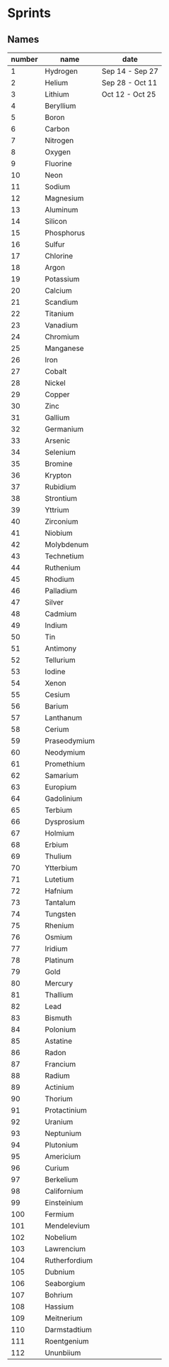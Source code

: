 # Sprints

## Names

| number | name          | date            |
| ------ | ------------- | --------------- |
| 1      | Hydrogen      | Sep 14 - Sep 27 |
| 2      | Helium        | Sep 28 - Oct 11 |
| 3      | Lithium       | Oct 12 - Oct 25 |
| 4      | Beryllium     |                 |
| 5      | Boron         |                 |
| 6      | Carbon        |                 |
| 7      | Nitrogen      |                 |
| 8      | Oxygen        |                 |
| 9      | Fluorine      |                 |
| 10     | Neon          |                 |
| 11     | Sodium        |                 |
| 12     | Magnesium     |                 |
| 13     | Aluminum      |                 |
| 14     | Silicon       |                 |
| 15     | Phosphorus    |                 |
| 16     | Sulfur        |                 |
| 17     | Chlorine      |                 |
| 18     | Argon         |                 |
| 19     | Potassium     |                 |
| 20     | Calcium       |                 |
| 21     | Scandium      |                 |
| 22     | Titanium      |                 |
| 23     | Vanadium      |                 |
| 24     | Chromium      |                 |
| 25     | Manganese     |                 |
| 26     | Iron          |                 |
| 27     | Cobalt        |                 |
| 28     | Nickel        |                 |
| 29     | Copper        |                 |
| 30     | Zinc          |                 |
| 31     | Gallium       |                 |
| 32     | Germanium     |                 |
| 33     | Arsenic       |                 |
| 34     | Selenium      |                 |
| 35     | Bromine       |                 |
| 36     | Krypton       |                 |
| 37     | Rubidium      |                 |
| 38     | Strontium     |                 |
| 39     | Yttrium       |                 |
| 40     | Zirconium     |                 |
| 41     | Niobium       |                 |
| 42     | Molybdenum    |                 |
| 43     | Technetium    |                 |
| 44     | Ruthenium     |                 |
| 45     | Rhodium       |                 |
| 46     | Palladium     |                 |
| 47     | Silver        |                 |
| 48     | Cadmium       |                 |
| 49     | Indium        |                 |
| 50     | Tin           |                 |
| 51     | Antimony      |                 |
| 52     | Tellurium     |                 |
| 53     | Iodine        |                 |
| 54     | Xenon         |                 |
| 55     | Cesium        |                 |
| 56     | Barium        |                 |
| 57     | Lanthanum     |                 |
| 58     | Cerium        |                 |
| 59     | Praseodymium  |                 |
| 60     | Neodymium     |                 |
| 61     | Promethium    |                 |
| 62     | Samarium      |                 |
| 63     | Europium      |                 |
| 64     | Gadolinium    |                 |
| 65     | Terbium       |                 |
| 66     | Dysprosium    |                 |
| 67     | Holmium       |                 |
| 68     | Erbium        |                 |
| 69     | Thulium       |                 |
| 70     | Ytterbium     |                 |
| 71     | Lutetium      |                 |
| 72     | Hafnium       |                 |
| 73     | Tantalum      |                 |
| 74     | Tungsten      |                 |
| 75     | Rhenium       |                 |
| 76     | Osmium        |                 |
| 77     | Iridium       |                 |
| 78     | Platinum      |                 |
| 79     | Gold          |                 |
| 80     | Mercury       |                 |
| 81     | Thallium      |                 |
| 82     | Lead          |                 |
| 83     | Bismuth       |                 |
| 84     | Polonium      |                 |
| 85     | Astatine      |                 |
| 86     | Radon         |                 |
| 87     | Francium      |                 |
| 88     | Radium        |                 |
| 89     | Actinium      |                 |
| 90     | Thorium       |                 |
| 91     | Protactinium  |                 |
| 92     | Uranium       |                 |
| 93     | Neptunium     |                 |
| 94     | Plutonium     |                 |
| 95     | Americium     |                 |
| 96     | Curium        |                 |
| 97     | Berkelium     |                 |
| 98     | Californium   |                 |
| 99     | Einsteinium   |                 |
| 100    | Fermium       |                 |
| 101    | Mendelevium   |                 |
| 102    | Nobelium      |                 |
| 103    | Lawrencium    |                 |
| 104    | Rutherfordium |                 |
| 105    | Dubnium       |                 |
| 106    | Seaborgium    |                 |
| 107    | Bohrium       |                 |
| 108    | Hassium       |                 |
| 109    | Meitnerium    |                 |
| 110    | Darmstadtium  |                 |
| 111    | Roentgenium   |                 |
| 112    | Ununbiium     |                 |

